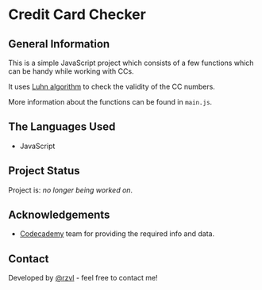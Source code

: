 # Credit Card Checker

## General Information

This is a simple JavaScript project which consists of a few functions which can
be handy while working with CCs.

It uses [Luhn algorithm](https://en.wikipedia.org/wiki/Luhn_algorithm#Description)
to check the validity of the CC numbers.

More information about the functions can be found in `main.js`.


## The Languages Used

- JavaScript


## Project Status

Project is: _no longer being worked on_.


## Acknowledgements

- [Codecademy](https://www.codecademy.com/) team for providing the required info
and data.


## Contact

Developed by [@rzvl](https://github.com/rzvl) - feel free to contact me!
